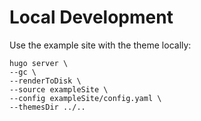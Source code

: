 # Local Development

Use the example site with the theme locally:

```
hugo server \
--gc \
--renderToDisk \
--source exampleSite \
--config exampleSite/config.yaml \
--themesDir ../.. 
```
